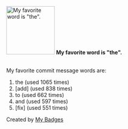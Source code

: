 <img src="https://my-badges.github.io/my-badges/favorite-word.png" alt="My favorite word is &quot;the&quot;." title="My favorite word is &quot;the&quot;." width="128">
<strong>My favorite word is &quot;the&quot;.</strong>
<br><br>

My favorite commit message words are:

1. the (used 1065 times)
2. [add] (used 838 times)
3. to (used 662 times)
4. and (used 597 times)
5. [fix] (used 551 times)


Created by <a href="https://github.com/my-badges/my-badges">My Badges</a>